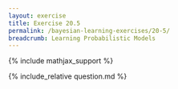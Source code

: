 ```yaml
---
layout: exercise
title: Exercise 20.5
permalink: /bayesian-learning-exercises/20-5/
breadcrumb: Learning Probabilistic Models
---
```


{% include mathjax_support %}

<div><i class="arrow-up loader" data-chapter="bayesian-learning-exercises" data-exercise="ex_5" data-rating="0"></i></div>
{% include_relative question.md %}
